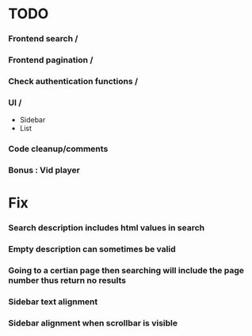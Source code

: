 # TODO 

### Frontend search /
### Frontend pagination /
### Check authentication functions /
### UI /
- Sidebar
- List
### Code cleanup/comments
### Bonus : Vid player

# Fix

### Search description includes html values in search
### Empty description can sometimes be valid
### Going to a certian page then searching will include the page number thus return no results
### Sidebar text alignment
### Sidebar alignment when scrollbar is visible